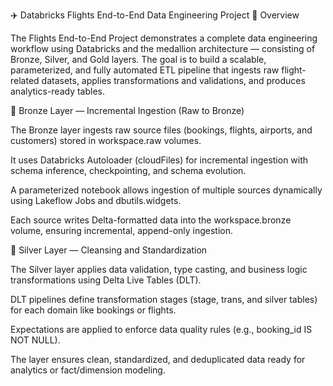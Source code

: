 ✈️ Databricks Flights End-to-End Data Engineering Project
🔹 Overview

The Flights End-to-End Project demonstrates a complete data engineering workflow using Databricks and the medallion architecture — consisting of Bronze, Silver, and Gold layers. The goal is to build a scalable, parameterized, and fully automated ETL pipeline that ingests raw flight-related datasets, applies transformations and validations, and produces analytics-ready tables.

🥉 Bronze Layer — Incremental Ingestion (Raw to Bronze)

The Bronze layer ingests raw source files (bookings, flights, airports, and customers) stored in workspace.raw volumes.

It uses Databricks Autoloader (cloudFiles) for incremental ingestion with schema inference, checkpointing, and schema evolution.

A parameterized notebook allows ingestion of multiple sources dynamically using Lakeflow Jobs and dbutils.widgets.

Each source writes Delta-formatted data into the workspace.bronze volume, ensuring incremental, append-only ingestion.

🥈 Silver Layer — Cleansing and Standardization

The Silver layer applies data validation, type casting, and business logic transformations using Delta Live Tables (DLT).

DLT pipelines define transformation stages (stage, trans, and silver tables) for each domain like bookings or flights.

Expectations are applied to enforce data quality rules (e.g., booking_id IS NOT NULL).

The layer ensures clean, standardized, and deduplicated data ready for analytics or fact/dimension modeling.
